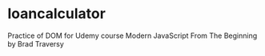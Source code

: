 # loancalculator
Practice of DOM for Udemy course Modern JavaScript From The Beginning by Brad Traversy
